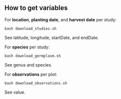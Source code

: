 ## How to get variables

For **location**, **planting date**, and **harvest date** per study: 
```
bash download_studies.sh
```
See latitude, longitude, startDate, and endDate. 

For **species** per study: 
```
bash download_germplasm.sh
```
See genus and species. 

For **observations** per plot: 
```
bash download_observations.sh
```
See value. 
